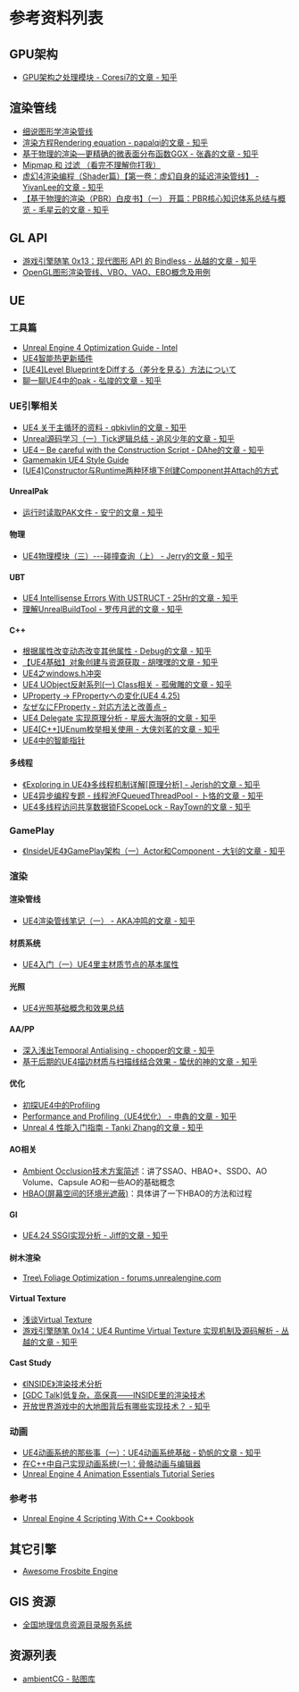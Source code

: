 # 参考资料列表

## GPU架构
* [GPU架构之处理模块 - Coresi7的文章 - 知乎](https://zhuanlan.zhihu.com/p/79715351)

## 渲染管线
* [细说图形学渲染管线](https://positiveczp.github.io/%E7%BB%86%E8%AF%B4%E5%9B%BE%E5%BD%A2%E5%AD%A6%E6%B8%B2%E6%9F%93%E7%AE%A1%E7%BA%BF.html)
* [渲染方程Rendering equation - papalqi的文章 - 知乎](https://zhuanlan.zhihu.com/p/52497510)
* [基于物理的渲染—更精确的微表面分布函数GGX - 张鑫的文章 - 知乎](https://zhuanlan.zhihu.com/p/25539396)
* [Mipmap 和 过滤 （看完不理解你打我）](https://blog.csdn.net/paxis0813/article/details/107885924?utm_medium=distribute.pc_relevant.none-task-blog-2%7Edefault%7EBlogCommendFromMachineLearnPai2%7Edefault-3.control&depth_1-utm_source=distribute.pc_relevant.none-task-blog-2%7Edefault%7EBlogCommendFromMachineLearnPai2%7Edefault-3.control)
* [虚幻4渲染编程（Shader篇）【第一卷：虚幻自身的延迟渲染管线】 - YivanLee的文章 - 知乎](https://zhuanlan.zhihu.com/p/36630694)
* [【基于物理的渲染（PBR）白皮书】（一） 开篇：PBR核心知识体系总结与概览 - 毛星云的文章 - 知乎](https://zhuanlan.zhihu.com/p/53086060)

## GL API
* [游戏引擎随笔 0x13：现代图形 API 的 Bindless - 丛越的文章 - 知乎](https://zhuanlan.zhihu.com/p/136449475)
* [OpenGL图形渲染管线、VBO、VAO、EBO概念及用例](https://blog.csdn.net/dcrmg/article/details/53556664)

## UE
### 工具篇
* [Unreal Engine 4 Optimization Guide - Intel](https://software.intel.com/content/www/us/en/develop/articles/unreal-engine-4-optimization-tutorial-part-1.html)
* [UE4智能热更新插件](https://zhuanlan.zhihu.com/p/179304693)
* [[UE4]Level BlueprintをDiffする（差分を見る）方法について](https://qiita.com/EGJ-Kaz_Okada/items/5be2df3c7fff8c394193)
* [聊一聊UE4中的pak - 弘竣的文章 - 知乎](https://zhuanlan.zhihu.com/p/333857439)

### UE引擎相关
* [UE4 关于主循环的资料 - qbkivlin的文章 - 知乎](https://zhuanlan.zhihu.com/p/225465983)
* [Unreal源码学习（一）Tick逻辑总结 - 追风少年的文章 - 知乎](https://zhuanlan.zhihu.com/p/263564514)
* [UE4 – Be careful with the Construction Script - DAhe的文章 - 知乎](https://zhuanlan.zhihu.com/p/68398185)
* [Gamemakin UE4 Style Guide](https://github.com/Allar/ue4-style-guide)
* [[UE4]Constructor与Runtime两种环境下创建Component并Attach的方式](https://dawnarc.com/2016/05/ue4constructor%E4%B8%8Eruntime%E4%B8%A4%E7%A7%8D%E7%8E%AF%E5%A2%83%E4%B8%8B%E5%88%9B%E5%BB%BAcomponent%E5%B9%B6attach%E7%9A%84%E6%96%B9%E5%BC%8F/)

#### UnrealPak
* [运行时读取PAK文件 - 安宁的文章 - 知乎](https://zhuanlan.zhihu.com/p/79209172)
#### 物理
* [UE4物理模块（三）---碰撞查询（上） - Jerry的文章 - 知乎](https://zhuanlan.zhihu.com/p/60840943)

#### UBT
* [UE4 Intellisense Errors With USTRUCT - 25Hr的文章 - 知乎](https://zhuanlan.zhihu.com/p/75004518)
* [理解UnrealBuildTool - 罗传月武的文章 - 知乎](https://zhuanlan.zhihu.com/p/57186557)

#### C++
* [根据属性改变动态改变其他属性 - Debug的文章 - 知乎](https://zhuanlan.zhihu.com/p/63195899)
* [【UE4基础】对象创建与资源获取 - 胡嘿嘿的文章 - 知乎](https://zhuanlan.zhihu.com/p/99327373)
* [UE4之windows.h冲突](https://blog.csdn.net/g0415shenw/article/details/108219820)
* [UE4 UObject反射系列(一) Class相关 - 孤傲雕的文章 - 知乎](https://zhuanlan.zhihu.com/p/75533335)
* [UProperty -> FPropertyへの変化(UE4 4.25)](https://www.ayumax.net/entry/2020/03/22/144226)
* [なぜなにFProperty - 対応方法と改善点 -](https://www.youtube.com/watch?v=tqzJSVrnqgY)
* [UE4 Delegate 实现原理分析 - 星辰大海呀的文章 - 知乎](https://zhuanlan.zhihu.com/p/165126317)
* [UE4[C++]UEnum枚举相关使用 - 大侠刘茗的文章 - 知乎](https://zhuanlan.zhihu.com/p/68704087)
* [UE4中的智能指针](https://stonelzp.github.io/UE4%E4%B8%AD%E7%9A%84%E6%99%BA%E8%83%BD%E6%8C%87%E9%92%88/)

#### 多线程
* [《Exploring in UE4》多线程机制详解[原理分析] - Jerish的文章 - 知乎](https://zhuanlan.zhihu.com/p/38881269)
* [UE4异步编程专题 - 线程池FQueuedThreadPool - 卜恪的文章 - 知乎](https://zhuanlan.zhihu.com/p/62364309)
* [UE4多线程访问共享数据锁FScopeLock - RayTown的文章 - 知乎](https://zhuanlan.zhihu.com/p/34091330)

### GamePlay
* [《InsideUE4》GamePlay架构（一）Actor和Component - 大钊的文章 - 知乎](https://zhuanlan.zhihu.com/p/22833151)

### 渲染

#### 渲染管线
* [UE4渲染管线笔记（一） - AKA冲鸣的文章 - 知乎](https://zhuanlan.zhihu.com/p/373995698)

#### 材质系统
* [UE4入门（一）UE4里主材质节点的基本属性](https://www.jianshu.com/p/656e4fca5502)

#### 光照
* [UE4光照基础概念和效果总结](https://www.jianshu.com/p/37b4d30488d2)

#### AA/PP
* [深入浅出Temporal Antialising - chopper的文章 - 知乎](https://zhuanlan.zhihu.com/p/142922246)
* [基于后期的UE4描边材质与扫描线结合效果 - 蛰伏的神的文章 - 知乎](https://zhuanlan.zhihu.com/p/94146313)

#### 优化
* [初探UE4中的Profiling](https://blog.ch-wind.com/ue4-profiling-preview/)
* [Performance and Profiling（UE4优化） - 申犇的文章 - 知乎](https://zhuanlan.zhihu.com/p/36434616)
* [Unreal 4 性能入门指南 - Tanki Zhang的文章 - 知乎](https://zhuanlan.zhihu.com/p/36851846)

#### AO相关
* [Ambient Occlusion技术方案简述](https://www.jianshu.com/p/7d0704442306)：讲了SSAO、HBAO+、SSDO、AO Volume、Capsule AO和一些AO的基础概念
* [HBAO(屏幕空间的环境光遮蔽)](https://zhuanlan.zhihu.com/p/103683536)：具体讲了一下HBAO的方法和过程

#### GI
* [UE4.24 SSGI实现分析 - Jiff的文章 - 知乎](https://zhuanlan.zhihu.com/p/97886108)

#### 树木渲染
* [Tree\ Foliage Optimization - forums.unrealengine.com](https://forums.unrealengine.com/development-discussion/rendering/1630394-tree-foliage-optimization)

#### Virtual Texture
* [浅谈Virtual Texture](https://zhuanlan.zhihu.com/p/138484024)
* [游戏引擎随笔 0x14：UE4 Runtime Virtual Texture 实现机制及源码解析 - 丛越的文章 - 知乎](https://zhuanlan.zhihu.com/p/143709152)

#### Cast Study
* [《INSIDE》渲染技术分析](https://zhuanlan.zhihu.com/p/161426816)
* [[GDC Talk]低复杂，高保真——INSIDE里的渲染技术](https://zhuanlan.zhihu.com/p/161367110)
* [开放世界游戏中的大地图背后有哪些实现技术？ - 知乎](https://www.zhihu.com/question/26538198)

### 动画
* [UE4动画系统的那些事（一）：UE4动画系统基础 - 奶帆的文章 - 知乎](https://zhuanlan.zhihu.com/p/62401630)
* [在C++中自己实现动画系统(一)：骨骼动画与编辑器](https://www.gameres.com/478091.html)
* [Unreal Engine 4 Animation Essentials Tutorial Series](https://www.youtube.com/watch?v=1kbQzA9K1Fs)

### 参考书
* [Unreal Engine 4 Scripting With C++ Cookbook](https://kupdf.net/download/unreal-engine-4-scripting-with-c-cookbook_58a4b8f16454a76e72b1e914_pdf)

## 其它引擎
* [Awesome Frosbite Engine](https://github.com/mc-gulu/dev-awesomenesses/blob/master/awesome-frostbite-engine.md)

## GIS 资源
* [全国地理信息资源目录服务系统](https://www.webmap.cn/main.do?method=index)

## 资源列表
* [ambientCG - 贴图库](https://ambientcg.com/)
